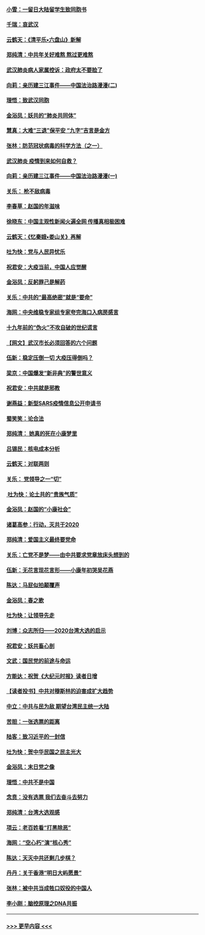 #### [小雪：一留日大陆留学生致同胞书](../pages/nsc993/n11834624.md?t=02011011) 
#### [千瑞：哀武汉](../pages/nsc993/n11833647.md?t=02011011) 
#### [云鹤天：《清平乐▪六盘山》新解](../pages/nsc993/n11833611.md?t=02011011) 
#### [郑纯清：中共年关好难熬 熬过更难熬](../pages/nsc993/n11833489.md?t=02011011) 
#### [武汉肺炎病人家属控诉：政府太不要脸了](../pages/nsc993/n11833205.md?t=02011011) 
#### [向莉：亲历建三江事件——中国法治路漫漫(二)](../pages/nsc993/n11829102.md?t=02011011) 
#### [理悟：致武汉同胞](../pages/nsc993/n11831522.md?t=02011011) 
#### [金浴凤：妖共的“肺炎共同体”](../pages/nsc993/n11829448.md?t=02011011) 
#### [慧真：大难“三退”保平安 “九字”吉言是金方](../pages/nsc993/n11829501.md?t=02011011) 
#### [张林：防范冠状病毒的科学方法（之一）](../pages/nsc993/n11828618.md?t=02011011) 
#### [武汉肺炎 疫情到来如何自救？](../pages/nsc993/n11827632.md?t=02011011) 
#### [向莉：亲历建三江事件——中国法治路漫漫(一)](../pages/nsc993/n11827190.md?t=02011011) 
#### [关乐： 枪不敌病毒](../pages/nsc993/n11826746.md?t=02011011) 
#### [李春草：赵国的年滋味](../pages/nsc993/n11826321.md?t=02011011) 
#### [徐晓东：中国主观性新闻火遍全网 传播真相极困难](../pages/nsc993/n11826508.md?t=02011011) 
#### [云鹤天：《忆秦娥▪娄山关》再解](../pages/nsc993/n11824682.md?t=02011011) 
#### [吐为快：党与人民异忧乐](../pages/nsc993/n11824660.md?t=02011011) 
#### [祝君安：大疫当前，中国人应觉醒](../pages/nsc993/n11821946.md?t=02011011) 
#### [金浴凤：反躬罪己是解药](../pages/nsc993/n11820280.md?t=02011011) 
#### [关乐：中共的“最高绝密”就是“要命”](../pages/nsc993/n11816946.md?t=02011011) 
#### [海网：中央维稳专家组专家夸完海口入病房感言](../pages/nsc993/n11815138.md?t=02011011) 
#### [十九年前的“伪火”不攻自破的世纪谎言](../pages/nsc993/n11813238.md?t=02011011) 
#### [【网文】武汉市长必须回答的六个问题](../pages/nsc993/n11813848.md?t=02011011) 
#### [伍新：稳定压倒一切 大疫压得倒吗？](../pages/nsc993/n11812634.md?t=02011011) 
#### [梁京：中国爆发“新非典”的警世意义](../pages/nsc993/n11812554.md?t=02011011) 
#### [祝君安：中共就是邪教](../pages/nsc993/n11812431.md?t=02011011) 
#### [谢燕益：新型SARS疫情信息公开申请书](../pages/nsc993/n11808840.md?t=02011011) 
#### [蜀笑笑：论合法](../pages/nsc993/n11808064.md?t=02011011) 
#### [郑纯清： 她真的死在小康梦里](../pages/nsc993/n11806623.md?t=02011011) 
#### [吕锡民：核电成本分析](../pages/nsc993/n11806284.md?t=02011011) 
#### [云鹤天：对联两则](../pages/nsc993/n11805957.md?t=02011011) 
#### [关乐： 党领导之一“切”](../pages/nsc993/n11804505.md?t=02011011) 
#### [ 吐为快：论土共的“贵族气质”](../pages/nsc993/n11804490.md?t=02011011) 
#### [金浴凤：赵国的“小康社会”](../pages/nsc993/n11804452.md?t=02011011) 
#### [诸葛高参：行动，灭共于2020](../pages/nsc993/n11804120.md?t=02011011) 
#### [郑纯清：爱国主义最终要党命](../pages/nsc993/n11802197.md?t=02011011) 
#### [关乐：亡党不是梦——由中共要求党章放床头想到的](../pages/nsc993/n11802156.md?t=02011011) 
#### [伍新：无花言现花言形——小康年初哭吴花燕](../pages/nsc993/n11800044.md?t=02011011) 
#### [陈达：马屁似拍颠覆声](../pages/nsc993/n11800010.md?t=02011011) 
#### [金浴凤：春之歌](../pages/nsc993/n11797687.md?t=02011011) 
#### [吐为快：让领导先走](../pages/nsc993/n11797512.md?t=02011011) 
#### [刘博：众志所归——2020台湾大选的启示](../pages/nsc993/n11796878.md?t=02011011) 
#### [祝君安：妖共畜心剖](../pages/nsc993/n11794273.md?t=02011011) 
#### [文武：国民党的前途与命运](../pages/nsc993/n11794198.md?t=02011011) 
#### [方能达：祝贺《大纪元时报》读者日增](../pages/nsc993/n11793807.md?t=02011011) 
#### [【读者投书】中共对穆斯林的迫害成扩大趋势](../pages/nsc993/n11791371.md?t=02011011) 
#### [中立：中共与民为敌 期望台湾民主统一大陆](../pages/nsc993/n11790392.md?t=02011011) 
#### [苦胆：一张选票的距离](../pages/nsc993/n11788914.md?t=02011011) 
#### [陆客：致习近平的一封信](../pages/nsc993/n11788867.md?t=02011011) 
#### [吐为快：贺中华民国之民主光大](../pages/nsc993/n11788618.md?t=02011011) 
#### [金浴凤：末日党之像](../pages/nsc993/n11787475.md?t=02011011) 
#### [理悟：中共不是中国](../pages/nsc993/n11787463.md?t=02011011) 
#### [念贲：没有选票  我们去奋斗去努力](../pages/nsc993/n11787398.md?t=02011011) 
#### [郑纯清：台湾大选观感](../pages/nsc993/n11786210.md?t=02011011) 
#### [项云：老百姓看“打黑除恶”](../pages/nsc993/n11785398.md?t=02011011) 
#### [海网：“空心朽”演“核心秀”](../pages/nsc993/n11783874.md?t=02011011) 
#### [陈达：天灭中共还剩几步棋？](../pages/nsc993/n11783719.md?t=02011011) 
#### [丹丹：关于香港“明日大屿愿景”](../pages/nsc993/n11783273.md?t=02011011) 
#### [张林：被中共当成牲口奴役的中国人](../pages/nsc993/n11782397.md?t=02011011) 
#### [李小刚：脑控原理之DNA共振](../pages/nsc993/n11780962.md?t=02011011) 

----
#### [ >>> 更早内容 <<< ](../indexes/nsc993-earlier.md)
